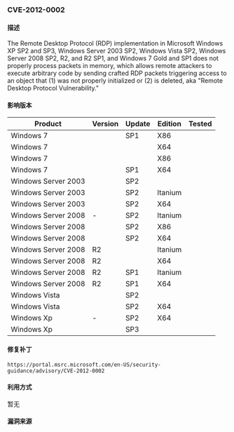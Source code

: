 ### CVE-2012-0002

#### 描述

The Remote Desktop Protocol (RDP) implementation in Microsoft Windows XP SP2 and SP3, Windows Server 2003 SP2, Windows Vista SP2, Windows Server 2008 SP2, R2, and R2 SP1, and Windows 7 Gold and SP1 does not properly process packets in memory, which allows remote attackers to execute arbitrary code by sending crafted RDP packets triggering access to an object that (1) was not properly initialized or (2) is deleted, aka "Remote Desktop Protocol Vulnerability."

#### 影响版本

| Product             | Version | Update | Edition | Tested |
| ------------------- | ------- | ------ | ------- | ------ |
| Windows 7           |         | SP1    | X86     |        |
| Windows 7           |         |        | X64     |        |
| Windows 7           |         |        | X86     |        |
| Windows 7           |         | SP1    | X64     |        |
| Windows Server 2003 |         | SP2    |         |        |
| Windows Server 2003 |         | SP2    | Itanium |        |
| Windows Server 2003 |         | SP2    | X64     |        |
| Windows Server 2008 | -       | SP2    | Itanium |        |
| Windows Server 2008 |         | SP2    | X86     |        |
| Windows Server 2008 |         | SP2    | X64     |        |
| Windows Server 2008 | R2      |        | Itanium |        |
| Windows Server 2008 | R2      |        | X64     |        |
| Windows Server 2008 | R2      | SP1    | Itanium |        |
| Windows Server 2008 | R2      | SP1    | X64     |        |
| Windows Vista       |         | SP2    |         |        |
| Windows Vista       |         | SP2    | X64     |        |
| Windows Xp          | -       | SP2    | X64     |        |
| Windows Xp          |         | SP3    |         |        |

#### 修复补丁

```
https://portal.msrc.microsoft.com/en-US/security-guidance/advisory/CVE-2012-0002
```

#### 利用方式

暂无

#### 漏洞来源

